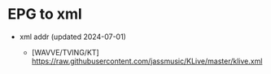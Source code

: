 # EPG to xml

* xml addr (updated 2024-07-01)

  - [WAVVE/TVING/KT]
    https://raw.githubusercontent.com/jassmusic/KLive/master/klive.xml

